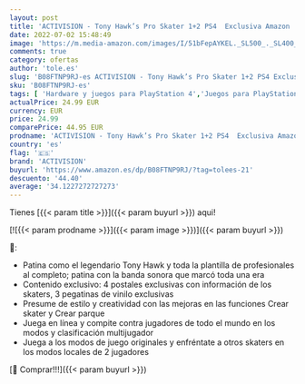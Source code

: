 ```yaml
---
layout: post
title: 'ACTIVISION - Tony Hawk’s Pro Skater 1+2 PS4  Exclusiva Amazon '
date: 2022-07-02 15:48:49
image: 'https://m.media-amazon.com/images/I/51bFepAYKEL._SL500_._SL400_.jpg'
comments: true
category: ofertas
author: 'tole.es'
slug: 'B08FTNP9RJ-es ACTIVISION - Tony Hawk’s Pro Skater 1+2 PS4 Exclusiva Amazon'
sku: 'B08FTNP9RJ-es'
tags: [ 'Hardware y juegos para PlayStation 4','Juegos para PlayStation 4','Videojuegos','activision','ps4','🇪🇸', ]
actualPrice: 24.99 EUR
currency: EUR
price: 24.99
comparePrice: 44.95 EUR
prodname: 'ACTIVISION - Tony Hawk’s Pro Skater 1+2 PS4  Exclusiva Amazon '
country: 'es'
flag: '🇪🇸'
brand: 'ACTIVISION'
buyurl: 'https://www.amazon.es/dp/B08FTNP9RJ/?tag=tolees-21'
descuento: '44.40'
average: '34.1227272727273'
---
```


Tienes [{{< param title >}}]({{< param buyurl >}}) aqui!

[![{{< param prodname >}}]({{< param image >}})]({{< param buyurl >}})

🔎:

- Patina como el legendario Tony Hawk y toda la plantilla de profesionales al completo; patina con la banda sonora que marcó toda una era
- Contenido exclusivo: 4 postales exclusivas con información de los skaters, 3 pegatinas de vinilo exclusivas
- Presume de estilo y creatividad con las mejoras en las funciones Crear skater y Crear parque
- Juega en línea y compite contra jugadores de todo el mundo en los modos y clasificación multijugador
- Juega a los modos de juego originales y enfréntate a otros skaters en los modos locales de 2 jugadores

[🛒 Comprar!!!]({{< param buyurl >}})
